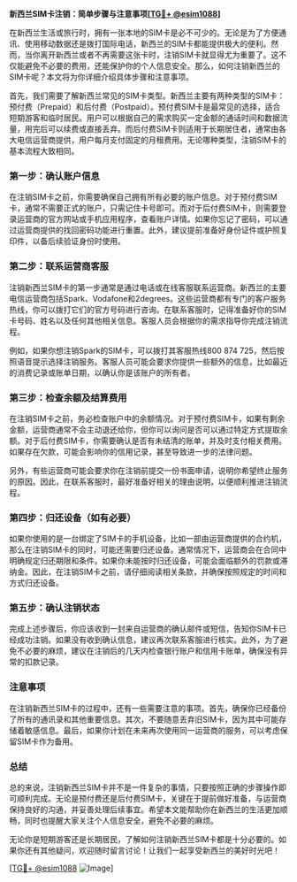 **新西兰SIM卡注销：简单步骤与注意事项[[TG💪+ @esim1088](https://t.me/s/esim1088)]**

在新西兰生活或旅行时，拥有一张本地的SIM卡是必不可少的。无论是为了方便通讯、使用移动数据还是拨打国际电话，新西兰的SIM卡都能提供极大的便利。然而，当你离开新西兰或者不再需要这张卡时，注销SIM卡就显得尤为重要了。这不仅能避免不必要的费用，还能保护你的个人信息安全。那么，如何注销新西兰的SIM卡呢？本文将为你详细介绍具体步骤和注意事项。

首先，我们需要了解新西兰常见的SIM卡类型。新西兰主要有两种类型的SIM卡：预付费（Prepaid）和后付费（Postpaid）。预付费SIM卡是最常见的选择，适合短期游客和临时居民。用户可以根据自己的需求购买一定金额的通话时间和数据流量，用完后可以续费或直接丢弃。而后付费SIM卡则适用于长期居住者，通常由各大电信运营商提供，用户每月支付固定的月租费用。无论哪种类型，注销SIM卡的基本流程大致相同。

### **第一步：确认账户信息**
在注销SIM卡之前，你需要确保自己拥有所有必要的账户信息。对于预付费SIM卡，通常不需要正式的账户，只需记住卡号即可。而对于后付费SIM卡，则需要登录运营商的官方网站或手机应用程序，查看账户详情。如果你忘记了密码，可以通过运营商提供的找回密码功能进行重置。此外，建议提前准备好身份证件或护照复印件，以备后续验证身份时使用。

### **第二步：联系运营商客服**
注销新西兰SIM卡的第一步通常是通过电话或在线客服联系运营商。新西兰的主要电信运营商包括Spark、Vodafone和2degrees。这些运营商都有专门的客户服务热线，你可以拨打它们的官方号码进行咨询。在联系客服时，记得准备好你的SIM卡号码、姓名以及任何其他相关信息。客服人员会根据你的需求指导你完成注销流程。

例如，如果你想注销Spark的SIM卡，可以拨打其客服热线800 874 725，然后按照语音提示选择注销服务。客服人员可能会要求你提供一些额外的信息，比如最近的消费记录或账单日期，以确认你是该账户的所有者。

### **第三步：检查余额及结算费用**
在注销SIM卡之前，务必检查账户中的余额情况。对于预付费SIM卡，如果有剩余金额，运营商通常不会主动退还给你，但你可以询问是否可以通过特定方式提取余额。对于后付费SIM卡，你需要确认是否有未结清的账单，并及时支付相关费用。如果存在欠款，可能会影响你的信用记录，甚至导致进一步的法律问题。

另外，有些运营商可能会要求你在注销前提交一份书面申请，说明你希望终止服务的原因。因此，在联系客服时，最好准备好相关的理由说明，以便顺利推进注销流程。

### **第四步：归还设备（如有必要）**
如果你使用的是一台绑定了SIM卡的手机设备，比如一部由运营商提供的合约机，那么在注销SIM卡的同时，可能还需要归还设备。通常情况下，运营商会在合同中明确规定归还期限和条件。如果你未能按时归还设备，可能会面临额外的罚款或滞纳金。因此，在注销SIM卡之前，请仔细阅读相关条款，并确保按照规定的时间和方式归还设备。

### **第五步：确认注销状态**
完成上述步骤后，你应该收到一封来自运营商的确认邮件或短信，告知你SIM卡已经成功注销。如果没有收到确认信息，建议再次联系客服进行核实。此外，为了避免不必要的麻烦，建议在注销后的几天内检查银行账户和信用卡账单，确保没有异常的扣款记录。

### **注意事项**
在注销新西兰SIM卡的过程中，还有一些需要注意的事项。首先，确保你已经备份了所有的通讯录和其他重要信息。其次，不要随意丢弃旧SIM卡，因为其中可能存储着敏感信息。最后，如果你计划在未来再次使用同一运营商的服务，可以考虑保留SIM卡作为备用。

### **总结**
总的来说，注销新西兰SIM卡并不是一件复杂的事情，只要按照正确的步骤操作即可顺利完成。无论是预付费还是后付费SIM卡，关键在于提前做好准备，与运营商保持良好的沟通，并妥善处理后续事宜。希望本文能帮助你在新西兰的生活更加顺畅，同时也提醒大家关注个人信息安全，避免不必要的麻烦。

无论你是短期游客还是长期居民，了解如何注销新西兰SIM卡都是十分必要的。如果你还有其他疑问，欢迎随时留言讨论！让我们一起享受新西兰的美好时光吧！

[[TG💪+ @esim1088](https://t.me/s/esim1088) ![Image](https://i.postimg.cc/4NQfJmqS/Snipaste-2025-05-13-00-14-12.png)]